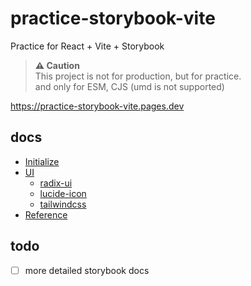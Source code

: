# practice-storybook-vite

Practice for React + Vite + Storybook

> **⚠️ Caution**  
> This project is not for production, but for practice.  
> and only for ESM, CJS (umd is not supported)

https://practice-storybook-vite.pages.dev

## docs

- [Initialize](./__docs/initialize.md)
- [UI](#)
  - [radix-ui](#)
  - [lucide-icon](#)
  - [tailwindcss](./__docs/storybook-styles/tailwindcss.md)
- [Reference](./__docs/reference.md)

## todo

- [ ] more detailed storybook docs
